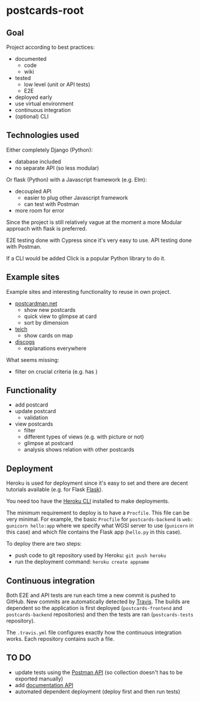 # postcards-root

## Goal

Project according to best practices:

- documented
  - code
  - wiki
- tested
  - low level (unit or API tests)
  - E2E
- deployed early
- use virtual environment
- continuous integration
- (optional) CLI

## Technologies used

Either completely Django (Python):

- database included
- no separate API (so less modular)

Or flask (Python) with a Javascript framework (e.g. Elm):

- decoupled API
  - easier to plug other Javascript framework
  - can test with Postman
- more room for error

Since the project is still relatively vague at the moment a more Modular approach with flask is preferred.

E2E testing done with Cypress since it's very easy to use. API testing done with Postman.

If a CLI would be added Click is a popular Python library to do it.

## Example sites

Example sites and interesting functionality to reuse in own project.

- [postcardman.net](https://www.postcardman.net/)
  - show new postcards
  - quick view to glimpse at card
  - sort by dimension
- [teich](http://collections.carli.illinois.edu/cdm/landingpage/collection/nby_teich)
  - show cards on map
- [discogs](https://www.discogs.com)
  - explanations everywhere

What seems missing:

- filter on crucial criteria (e.g. has )

## Functionality

- add postcard
- update postcard
  - validation
- view postcards
  - filter
  - different types of views (e.g. with picture or not)
  - glimpse at postcard
  - analysis shows relation with other postcards

## Deployment

Heroku is used for deployment since it's easy to set and there are decent tutorials available (e.g. for Flask [Flask](https://medium.com/the-andela-way/deploying-a-python-flask-app-to-heroku-41250bda27d0)).

You need too have the [Heroku CLI](https://devcenter.heroku.com/articles/heroku-cli#download-and-install) installed to make deployments.

The minimum requirement to deploy is to have a `Procfile`. This file can be very minimal. For example, the basic `Procfile` for `postcards-backend` is `web: gunicorn hello:app` where we specify what WGSI server to use (`gunicorn` in this case) and which file contains the Flask app (`hello.py` in this case).

To deploy there are two steps:

- push code to git repository used by Heroku: `git push heroku`
- run the deployment command: `heroku create appname`

## Continuous integration

Both E2E and API tests are run each time a new commit is pushed to GitHub. New commits are automatically detected by [Travis](https://travis-ci.com/). The builds are dependent so the application is first deployed (`postcards-frontend` and `postcards-backend` repositories) and then the tests are ran (`postcards-tests` repository).

The `.travis.yml` file configures exactly how the continuous integration works. Each repository contains such a file.

## TO DO

- update tests using the [Postman API](https://docs.api.getpostman.com/) (so collection doesn't has to be exported manually)
- add [documentation API](https://learning.getpostman.com/docs/postman/api_documentation/intro_to_api_documentation/)
- automated dependent deployment (deploy first and then run tests)
